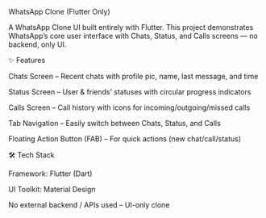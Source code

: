 WhatsApp Clone (Flutter Only)

A WhatsApp Clone UI built entirely with Flutter. This project demonstrates WhatsApp’s core user interface with Chats, Status, and Calls screens — no backend, only UI.

✨ Features

Chats Screen – Recent chats with profile pic, name, last message, and time

Status Screen – User & friends’ statuses with circular progress indicators

Calls Screen – Call history with icons for incoming/outgoing/missed calls

Tab Navigation – Easily switch between Chats, Status, and Calls

Floating Action Button (FAB) – For quick actions (new chat/call/status)

🛠️ Tech Stack

Framework: Flutter (Dart)

UI Toolkit: Material Design

No external backend / APIs used – UI-only clone
